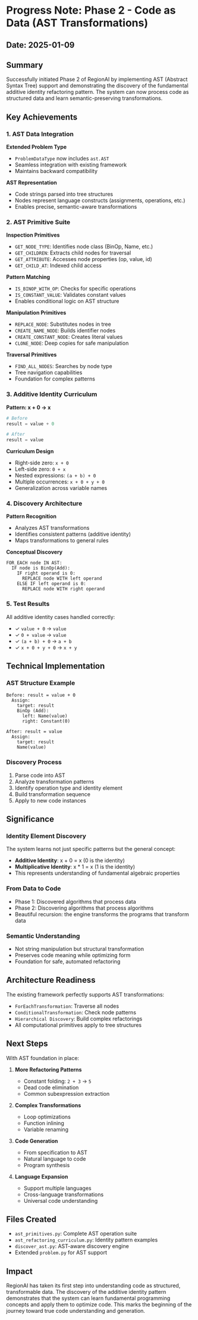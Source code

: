 # Progress Note: Phase 2 - Code as Data (AST Transformations)

## Date: 2025-01-09

## Summary
Successfully initiated Phase 2 of RegionAI by implementing AST (Abstract Syntax Tree) support and demonstrating the discovery of the fundamental additive identity refactoring pattern. The system can now process code as structured data and learn semantic-preserving transformations.

## Key Achievements

### 1. AST Data Integration

**Extended Problem Type**
- `ProblemDataType` now includes `ast.AST`
- Seamless integration with existing framework
- Maintains backward compatibility

**AST Representation**
- Code strings parsed into tree structures
- Nodes represent language constructs (assignments, operations, etc.)
- Enables precise, semantic-aware transformations

### 2. AST Primitive Suite

**Inspection Primitives**
- `GET_NODE_TYPE`: Identifies node class (BinOp, Name, etc.)
- `GET_CHILDREN`: Extracts child nodes for traversal
- `GET_ATTRIBUTE`: Accesses node properties (op, value, id)
- `GET_CHILD_AT`: Indexed child access

**Pattern Matching**
- `IS_BINOP_WITH_OP`: Checks for specific operations
- `IS_CONSTANT_VALUE`: Validates constant values
- Enables conditional logic on AST structure

**Manipulation Primitives**
- `REPLACE_NODE`: Substitutes nodes in tree
- `CREATE_NAME_NODE`: Builds identifier nodes
- `CREATE_CONSTANT_NODE`: Creates literal values
- `CLONE_NODE`: Deep copies for safe manipulation

**Traversal Primitives**
- `FIND_ALL_NODES`: Searches by node type
- Tree navigation capabilities
- Foundation for complex patterns

### 3. Additive Identity Curriculum

**Pattern: x + 0 → x**
```python
# Before
result = value + 0

# After  
result = value
```

**Curriculum Design**
- Right-side zero: `x + 0`
- Left-side zero: `0 + x`
- Nested expressions: `(a + b) + 0`
- Multiple occurrences: `x + 0 + y + 0`
- Generalization across variable names

### 4. Discovery Architecture

**Pattern Recognition**
- Analyzes AST transformations
- Identifies consistent patterns (additive identity)
- Maps transformations to general rules

**Conceptual Discovery**
```
FOR_EACH node IN AST:
  IF node is BinOp(Add):
    IF right operand is 0:
      REPLACE node WITH left operand
    ELSE IF left operand is 0:
      REPLACE node WITH right operand
```

### 5. Test Results

All additive identity cases handled correctly:
- ✓ `value + 0` → `value`
- ✓ `0 + value` → `value`
- ✓ `(a + b) + 0` → `a + b`
- ✓ `x + 0 + y + 0` → `x + y`

## Technical Implementation

### AST Structure Example
```
Before: result = value + 0
  Assign:
    target: result
    BinOp (Add):
      left: Name(value)
      right: Constant(0)

After: result = value
  Assign:
    target: result
    Name(value)
```

### Discovery Process
1. Parse code into AST
2. Analyze transformation patterns
3. Identify operation type and identity element
4. Build transformation sequence
5. Apply to new code instances

## Significance

### Identity Element Discovery
The system learns not just specific patterns but the general concept:
- **Additive Identity**: x + 0 = x (0 is the identity)
- **Multiplicative Identity**: x * 1 = x (1 is the identity)
- This represents understanding of fundamental algebraic properties

### From Data to Code
- Phase 1: Discovered algorithms that process data
- Phase 2: Discovering algorithms that process algorithms
- Beautiful recursion: the engine transforms the programs that transform data

### Semantic Understanding
- Not string manipulation but structural transformation
- Preserves code meaning while optimizing form
- Foundation for safe, automated refactoring

## Architecture Readiness

The existing framework perfectly supports AST transformations:
- `ForEachTransformation`: Traverse all nodes
- `ConditionalTransformation`: Check node patterns
- `Hierarchical Discovery`: Build complex refactorings
- All computational primitives apply to tree structures

## Next Steps

With AST foundation in place:
1. **More Refactoring Patterns**
   - Constant folding: `2 + 3` → `5`
   - Dead code elimination
   - Common subexpression extraction

2. **Complex Transformations**
   - Loop optimizations
   - Function inlining
   - Variable renaming

3. **Code Generation**
   - From specification to AST
   - Natural language to code
   - Program synthesis

4. **Language Expansion**
   - Support multiple languages
   - Cross-language transformations
   - Universal code understanding

## Files Created
- `ast_primitives.py`: Complete AST operation suite
- `ast_refactoring_curriculum.py`: Identity pattern examples
- `discover_ast.py`: AST-aware discovery engine
- Extended `problem.py` for AST support

## Impact
RegionAI has taken its first step into understanding code as structured, transformable data. The discovery of the additive identity pattern demonstrates that the system can learn fundamental programming concepts and apply them to optimize code. This marks the beginning of the journey toward true code understanding and generation.